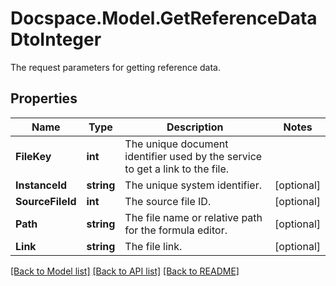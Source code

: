# Docspace.Model.GetReferenceDataDtoInteger
The request parameters for getting reference data.

## Properties

Name | Type | Description | Notes
------------ | ------------- | ------------- | -------------
**FileKey** | **int** | The unique document identifier used by the service to get a link to the file. | 
**InstanceId** | **string** | The unique system identifier. | [optional] 
**SourceFileId** | **int** | The source file ID. | [optional] 
**Path** | **string** | The file name or relative path for the formula editor. | [optional] 
**Link** | **string** | The file link. | [optional] 

[[Back to Model list]](../README.md#documentation-for-models) [[Back to API list]](../README.md#documentation-for-api-endpoints) [[Back to README]](../README.md)

